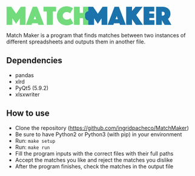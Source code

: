 ![Image of Match Maker](img/matchmaker.png)

Match Maker is a program that finds matches between two instances of different spreadsheets and outputs them in another file.

## Dependencies
- pandas
- xlrd
- PyQt5 (5.9.2)
- xlsxwriter

## How to use

- Clone the repository (https://github.com/ingridpacheco/MatchMaker)
- Be sure to have Python2 or Python3 (with pip) in your environment
- Run: `make setup`
- Run: `make run`
- Fill the program inputs with the correct files with their full paths
- Accept the matches you like and reject the matches you dislike
- After the program finishes, check the matches in the output file
